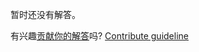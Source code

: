 
暂时还没有解答。

有兴趣[贡献你的解答](https://github.com/BFEdev/BFE.dev-solutions/blob/main/problem/implement-groupby_zh.md)吗? [Contribute guideline](https://github.com/BFEdev/BFE.dev-solutions#how-to-contribute)
